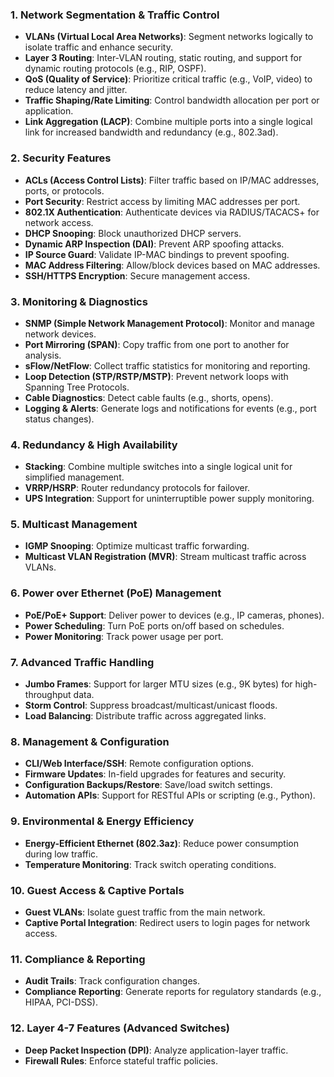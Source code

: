 ### **1. Network Segmentation & Traffic Control**
- **VLANs (Virtual Local Area Networks)**: Segment networks logically to isolate traffic and enhance security.
- **Layer 3 Routing**: Inter-VLAN routing, static routing, and support for dynamic routing protocols (e.g., RIP, OSPF).
- **QoS (Quality of Service)**: Prioritize critical traffic (e.g., VoIP, video) to reduce latency and jitter.
- **Traffic Shaping/Rate Limiting**: Control bandwidth allocation per port or application.
- **Link Aggregation (LACP)**: Combine multiple ports into a single logical link for increased bandwidth and redundancy (e.g., 802.3ad).
### **2. Security Features**
- **ACLs (Access Control Lists)**: Filter traffic based on IP/MAC addresses, ports, or protocols.
- **Port Security**: Restrict access by limiting MAC addresses per port.
- **802.1X Authentication**: Authenticate devices via RADIUS/TACACS+ for network access.
- **DHCP Snooping**: Block unauthorized DHCP servers.
- **Dynamic ARP Inspection (DAI)**: Prevent ARP spoofing attacks.
- **IP Source Guard**: Validate IP-MAC bindings to prevent spoofing.
- **MAC Address Filtering**: Allow/block devices based on MAC addresses.
- **SSH/HTTPS Encryption**: Secure management access.
### **3. Monitoring & Diagnostics**
- **SNMP (Simple Network Management Protocol)**: Monitor and manage network devices.
- **Port Mirroring (SPAN)**: Copy traffic from one port to another for analysis.
- **sFlow/NetFlow**: Collect traffic statistics for monitoring and reporting.
- **Loop Detection (STP/RSTP/MSTP)**: Prevent network loops with Spanning Tree Protocols.
- **Cable Diagnostics**: Detect cable faults (e.g., shorts, opens).
- **Logging & Alerts**: Generate logs and notifications for events (e.g., port status changes).
### **4. Redundancy & High Availability**
- **Stacking**: Combine multiple switches into a single logical unit for simplified management.
- **VRRP/HSRP**: Router redundancy protocols for failover.
- **UPS Integration**: Support for uninterruptible power supply monitoring.
### **5. Multicast Management**
- **IGMP Snooping**: Optimize multicast traffic forwarding.
- **Multicast VLAN Registration (MVR)**: Stream multicast traffic across VLANs.
### **6. Power over Ethernet (PoE) Management**
- **PoE/PoE+ Support**: Deliver power to devices (e.g., IP cameras, phones).
- **Power Scheduling**: Turn PoE ports on/off based on schedules.
- **Power Monitoring**: Track power usage per port.
### **7. Advanced Traffic Handling**
- **Jumbo Frames**: Support for larger MTU sizes (e.g., 9K bytes) for high-throughput data.
- **Storm Control**: Suppress broadcast/multicast/unicast floods.
- **Load Balancing**: Distribute traffic across aggregated links.
### **8. Management & Configuration**
- **CLI/Web Interface/SSH**: Remote configuration options.
- **Firmware Updates**: In-field upgrades for features and security.
- **Configuration Backups/Restore**: Save/load switch settings.
- **Automation APIs**: Support for RESTful APIs or scripting (e.g., Python).
### **9. Environmental & Energy Efficiency**
- **Energy-Efficient Ethernet (802.3az)**: Reduce power consumption during low traffic.
- **Temperature Monitoring**: Track switch operating conditions.
### **10. Guest Access & Captive Portals**
- **Guest VLANs**: Isolate guest traffic from the main network.
- **Captive Portal Integration**: Redirect users to login pages for network access.
### **11. Compliance & Reporting**
- **Audit Trails**: Track configuration changes.
- **Compliance Reporting**: Generate reports for regulatory standards (e.g., HIPAA, PCI-DSS).
### **12. Layer 4-7 Features (Advanced Switches)**
- **Deep Packet Inspection (DPI)**: Analyze application-layer traffic.
- **Firewall Rules**: Enforce stateful traffic policies.
